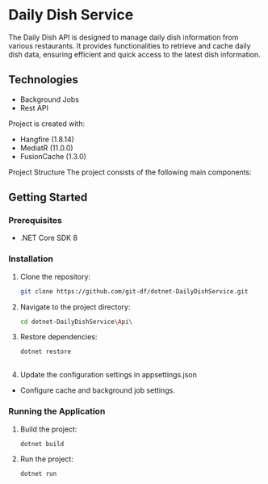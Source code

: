 # Daily Dish Service

The Daily Dish API is designed to manage daily dish information from various restaurants. It provides functionalities to retrieve and cache daily dish data, ensuring efficient and quick access to the latest dish information.

## Technologies
* Background Jobs
* Rest API

Project is created with:
- Hangfire (1.8.14)
- MediatR (11.0.0)
- FusionCache (1.3.0)

Project Structure
The project consists of the following main components:

## Getting Started

### Prerequisites
- .NET Core SDK 8

### Installation
1. Clone the repository:

   ```bash
   git clone https://github.com/git-df/dotnet-DailyDishService.git

2. Navigate to the project directory:

   ```bash
   cd dotnet-DailyDishService\Api\
   
3. Restore dependencies:

   ```bash
   dotnet restore
  
4. Update the configuration settings in appsettings.json

- Configure cache and background job settings.

### Running the Application
1. Build the project:

   ```bash
   dotnet build

2. Run the project:

   ```bash
   dotnet run

